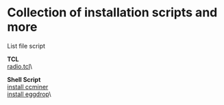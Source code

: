 # Collection of installation scripts and more
  List file script

  **TCL**\
  [radio.tcl](tcl/radio.tcl)\

  **Shell Script**\
  [install ccminer](shell_script/ccminer-install.sh)\
  [install eggdrop](shell_script/eggdrop-install.sh)\
